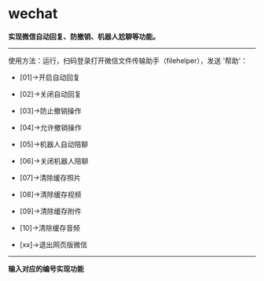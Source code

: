 # wechat
**实现微信自动回复、防撤销、机器人尬聊等功能。**

---

使用方法：运行，扫码登录打开微信文件传输助手（filehelper），发送 '帮助'：

- [01]->开启自动回复


- [02]->关闭自动回复


- [03]->防止撤销操作


- [04]->允许撤销操作


- [05]->机器人自动陪聊


- [06]->关闭机器人陪聊


- [07]->清除缓存照片


- [08]->清除缓存视频


- [09]->清除缓存附件


- [10]->清除缓存音频


- [xx]->退出网页版微信

---

**输入对应的编号实现功能**